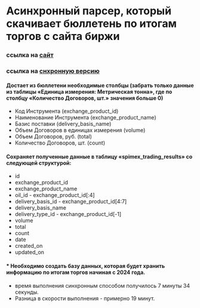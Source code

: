 # Асинхронный парсер, который скачивает бюллетень по итогам торгов с сайта биржи

### ссылка на <a href=https://spimex.com/markets/oil_products/trades/results/>сайт</a>
### ccылка на <a href="https://github.com/ilia010310/parser_spimex">снхронную версию</a>

#### Достает из бюллетени необходимые столбцы (забрать только данные из таблицы «Единица измерения: Метрическая тонна», где по столбцу «Количество Договоров, шт.» значения больше 0)
- Код Инструмента (exchange_product_id)
- Наименование Инструмента (exchange_product_name)
- Базис поставки (delivery_basis_name)
- Объем Договоров в единицах измерения (volume)
- Объем Договоров, руб. (total)
- Количество Договоров, шт. (count)

#### Сохраняет полученные данные в таблицу «spimex_trading_results» со следующей структурой:

- id
- exchange_product_id 
- exchange_product_name
- oil_id - exchange_product_id[:4]
- delivery_basis_id - exchange_product_id[4:7]
- delivery_basis_name
- delivery_type_id - exchange_product_id[-1]
- volume
- total
- count
- date
- created_on
- updated_on

#### * Необходимо создать базу данных, которая будет хранить информацию по итогам торгов начиная с 2024 года.

- время выполнения синхронным способом получилось 7 минуты 34 секунды.
- Разница в скорости выполнения - примерно 19 минут.





